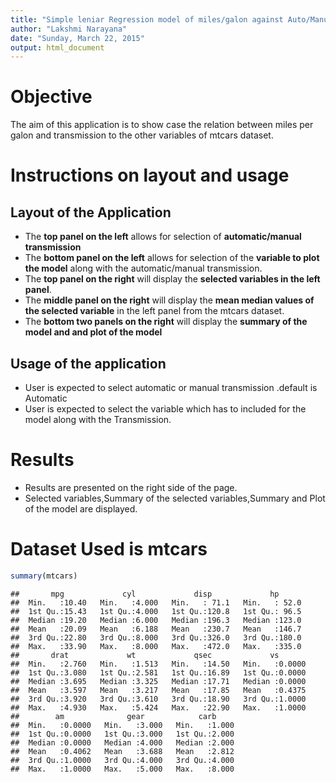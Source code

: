 ```yaml
---
title: "Simple leniar Regression model of miles/galon against Auto/Manual transmission + a Variable selected from Mtcars Data"
author: "Lakshmi Narayana"
date: "Sunday, March 22, 2015"
output: html_document
---
```



# Objective

The aim of this application is to show case the relation between miles per galon and transmission to the other variables of mtcars dataset.

# Instructions on layout and usage

## Layout of the Application

- The **top panel on the left** allows for selection of **automatic/manual transmission** 
- The **bottom panel on the left** allows for selection of the **variable to plot the model** along with the automatic/manual transmission.
- The **top panel on the right** will display the **selected variables in the left panel**.
- The **middle panel on the right** will display the **mean median values of the selected variable** in the left panel from the mtcars dataset.
- The **bottom two panels on the right** will display the **summary of the model and and plot of the model** 

## Usage of the application

- User is expected to select automatic or manual transmission .default is Automatic
- User is expected to select the variable which has to included for the model along with the Transmission.

# Results

- Results are presented on the right side of the page.
- Selected variables,Summary of the selected variables,Summary and Plot of the model are displayed.

# Dataset Used is mtcars


```r
summary(mtcars)
```

```
##       mpg             cyl             disp             hp       
##  Min.   :10.40   Min.   :4.000   Min.   : 71.1   Min.   : 52.0  
##  1st Qu.:15.43   1st Qu.:4.000   1st Qu.:120.8   1st Qu.: 96.5  
##  Median :19.20   Median :6.000   Median :196.3   Median :123.0  
##  Mean   :20.09   Mean   :6.188   Mean   :230.7   Mean   :146.7  
##  3rd Qu.:22.80   3rd Qu.:8.000   3rd Qu.:326.0   3rd Qu.:180.0  
##  Max.   :33.90   Max.   :8.000   Max.   :472.0   Max.   :335.0  
##       drat             wt             qsec             vs        
##  Min.   :2.760   Min.   :1.513   Min.   :14.50   Min.   :0.0000  
##  1st Qu.:3.080   1st Qu.:2.581   1st Qu.:16.89   1st Qu.:0.0000  
##  Median :3.695   Median :3.325   Median :17.71   Median :0.0000  
##  Mean   :3.597   Mean   :3.217   Mean   :17.85   Mean   :0.4375  
##  3rd Qu.:3.920   3rd Qu.:3.610   3rd Qu.:18.90   3rd Qu.:1.0000  
##  Max.   :4.930   Max.   :5.424   Max.   :22.90   Max.   :1.0000  
##        am              gear            carb      
##  Min.   :0.0000   Min.   :3.000   Min.   :1.000  
##  1st Qu.:0.0000   1st Qu.:3.000   1st Qu.:2.000  
##  Median :0.0000   Median :4.000   Median :2.000  
##  Mean   :0.4062   Mean   :3.688   Mean   :2.812  
##  3rd Qu.:1.0000   3rd Qu.:4.000   3rd Qu.:4.000  
##  Max.   :1.0000   Max.   :5.000   Max.   :8.000
```
